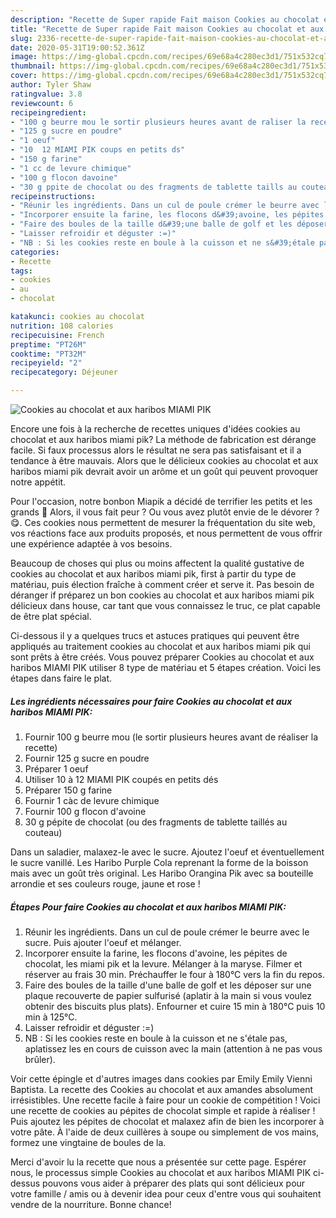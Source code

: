 ```yaml
---
description: "Recette de Super rapide Fait maison Cookies au chocolat et aux haribos MIAMI PIK"
title: "Recette de Super rapide Fait maison Cookies au chocolat et aux haribos MIAMI PIK"
slug: 2336-recette-de-super-rapide-fait-maison-cookies-au-chocolat-et-aux-haribos-miami-pik
date: 2020-05-31T19:00:52.361Z
image: https://img-global.cpcdn.com/recipes/69e68a4c280ec3d1/751x532cq70/cookies-au-chocolat-et-aux-haribos-miami-pik-photo-principale-de-la-recette.jpg
thumbnail: https://img-global.cpcdn.com/recipes/69e68a4c280ec3d1/751x532cq70/cookies-au-chocolat-et-aux-haribos-miami-pik-photo-principale-de-la-recette.jpg
cover: https://img-global.cpcdn.com/recipes/69e68a4c280ec3d1/751x532cq70/cookies-au-chocolat-et-aux-haribos-miami-pik-photo-principale-de-la-recette.jpg
author: Tyler Shaw
ratingvalue: 3.8
reviewcount: 6
recipeingredient:
- "100 g beurre mou le sortir plusieurs heures avant de raliser la recette"
- "125 g sucre en poudre"
- "1 oeuf"
- "10  12 MIAMI PIK coups en petits ds"
- "150 g farine"
- "1 cc de levure chimique"
- "100 g flocon davoine"
- "30 g ppite de chocolat ou des fragments de tablette taills au couteau"
recipeinstructions:
- "Réunir les ingrédients. Dans un cul de poule crémer le beurre avec le sucre. Puis ajouter l&#39;oeuf et mélanger."
- "Incorporer ensuite la farine, les flocons d&#39;avoine, les pépites de chocolat, les miami pik et la levure. Mélanger à la maryse. Filmer et réserver au frais 30 min. Préchauffer le four à 180°C vers la fin du repos."
- "Faire des boules de la taille d&#39;une balle de golf et les déposer sur une plaque recouverte de papier sulfurisé (aplatir à la main si vous voulez obtenir des biscuits plus plats). Enfourner et cuire 15 min à 180°C puis 10 min à 125°C."
- "Laisser refroidir et déguster :=)"
- "NB : Si les cookies reste en boule à la cuisson et ne s&#39;étale pas, aplatissez les en cours de cuisson avec la main (attention à ne pas vous brûler)."
categories:
- Recette
tags:
- cookies
- au
- chocolat

katakunci: cookies au chocolat 
nutrition: 108 calories
recipecuisine: French
preptime: "PT26M"
cooktime: "PT32M"
recipeyield: "2"
recipecategory: Déjeuner

---
```



![Cookies au chocolat et aux haribos MIAMI PIK](https://img-global.cpcdn.com/recipes/69e68a4c280ec3d1/751x532cq70/cookies-au-chocolat-et-aux-haribos-miami-pik-photo-principale-de-la-recette.jpg)

Encore une fois à la recherche de recettes uniques d'idées cookies au chocolat et aux haribos miami pik? La méthode de fabrication est dérange facile. Si faux processus alors le résultat ne sera pas satisfaisant et il a tendance à être mauvais. Alors que le délicieux cookies au chocolat et aux haribos miami pik devrait avoir un arôme et un goût qui peuvent provoquer notre appétit.

Pour l&#39;occasion, notre bonbon Miapik a décidé de terrifier les petits et les grands 👻 Alors, il vous fait peur ? Ou vous avez plutôt envie de le dévorer ? 😋. Ces cookies nous permettent de mesurer la fréquentation du site web, vos réactions face aux produits proposés, et nous permettent de vous offrir une expérience adaptée à vos besoins.

Beaucoup de choses qui plus ou moins affectent la qualité gustative de cookies au chocolat et aux haribos miami pik, first à partir du type de matériau, puis élection fraîche à comment créer et serve it. Pas besoin de déranger if préparez un bon cookies au chocolat et aux haribos miami pik délicieux dans house, car tant que vous connaissez le truc, ce plat capable de être plat spécial.


Ci-dessous il y a quelques trucs et astuces pratiques qui peuvent être appliqués au traitement cookies au chocolat et aux haribos miami pik qui sont prêts à être créés. Vous pouvez préparer Cookies au chocolat et aux haribos MIAMI PIK utiliser 8 type de matériau et 5 étapes création. Voici les étapes dans faire le plat.

<!--inarticleads1-->

##### Les ingrédients nécessaires pour faire Cookies au chocolat et aux haribos MIAMI PIK:

1. Fournir 100 g beurre mou (le sortir plusieurs heures avant de réaliser la recette)
1. Fournir 125 g sucre en poudre
1. Préparer 1 oeuf
1. Utiliser 10 à 12 MIAMI PIK coupés en petits dés
1. Préparer 150 g farine
1. Fournir 1 càc de levure chimique
1. Fournir 100 g flocon d&#39;avoine
1.  30 g pépite de chocolat (ou des fragments de tablette taillés au couteau)


Dans un saladier, malaxez-le avec le sucre. Ajoutez l&#39;oeuf et éventuellement le sucre vanillé. Les Haribo Purple Cola reprenant la forme de la boisson mais avec un goût très original. Les Haribo Orangina Pik avec sa bouteille arrondie et ses couleurs rouge, jaune et rose ! 

<!--inarticleads2-->

##### Étapes Pour faire Cookies au chocolat et aux haribos MIAMI PIK:

1. Réunir les ingrédients. Dans un cul de poule crémer le beurre avec le sucre. Puis ajouter l&#39;oeuf et mélanger.
1. Incorporer ensuite la farine, les flocons d&#39;avoine, les pépites de chocolat, les miami pik et la levure. Mélanger à la maryse. Filmer et réserver au frais 30 min. Préchauffer le four à 180°C vers la fin du repos.
1. Faire des boules de la taille d&#39;une balle de golf et les déposer sur une plaque recouverte de papier sulfurisé (aplatir à la main si vous voulez obtenir des biscuits plus plats). Enfourner et cuire 15 min à 180°C puis 10 min à 125°C.
1. Laisser refroidir et déguster :=)
1. NB : Si les cookies reste en boule à la cuisson et ne s&#39;étale pas, aplatissez les en cours de cuisson avec la main (attention à ne pas vous brûler).


Voir cette épingle et d&#39;autres images dans cookies par Emily Emily Vienni Baptista. La recette des Cookies au chocolat et aux amandes absolument irrésistibles. Une recette facile à faire pour un cookie de compétition ! Voici une recette de cookies au pépites de chocolat simple et rapide à réaliser ! Puis ajoutez les pépites de chocolat et malaxez afin de bien les incorporer à votre pâte. À l&#39;aide de deux cuillères à soupe ou simplement de vos mains, formez une vingtaine de boules de la. 


Merci d'avoir lu la recette que nous a présentée sur cette page. Espérer nous, le processus simple Cookies au chocolat et aux haribos MIAMI PIK ci-dessus pouvons vous aider à préparer des plats qui sont délicieux pour votre famille / amis ou à devenir idea pour ceux d'entre vous qui souhaitent vendre de la nourriture. Bonne chance!
